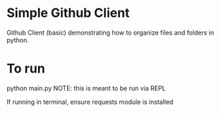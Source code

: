 # Simple Github Client

Github Client (basic) demonstrating how to organize files and folders in python.

# To run

python main.py
NOTE: this is meant to be run via REPL

If running in terminal, ensure requests module is installed

